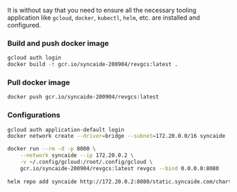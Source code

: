 It is without say that you need to ensure all the necessary tooling 
application like `gcloud`, `docker`, `kubectl`, `helm`, etc. are installed 
and configured.

### Build and push docker image
```bash
gcloud auth login
docker build -t gcr.io/syncaide-200904/revgcs:latest .
```

### Pull docker image
```bash
docker push gcr.io/syncaide-200904/revgcs:latest
```

### Configurations
```bash
gcloud auth application-default login
docker network create --driver=bridge --subnet=172.20.0.0/16 syncaide

docker run --rm -d -p 8080 \
    --network syncaide --ip 172.20.0.2 \
    -v ~/.config/gcloud:/root/.config/gcloud \
    gcr.io/syncaide-200904/revgcs:latest revgcs --bind 0.0.0.0:8080
    
helm repo add syncaide http://172.20.0.2:8080/static.syncaide.com/charts
```